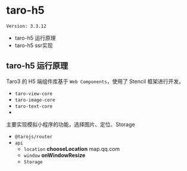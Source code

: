 

# taro-h5
`Version: 3.3.12`

- taro-h5 运行原理
- taro-h5 ssr实现

## taro-h5 运行原理
Taro3 的 H5 端组件库基于 `Web Components`，使用了 Stencil 框架进行开发。
- `taro-view-core`
- `taro-image-core`
- `taro-text-core`
- 
主要实现模拟小程序的功能，选择图片、定位、Storage
- `@tarojs/router`
- `api`
  - `location` **chooseLocation** map.qq.com
  - `window` **onWindowResize**
  - `Storage`
